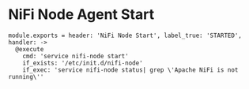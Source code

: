 # NiFi Node Agent Start

    module.exports = header: 'NiFi Node Start', label_true: 'STARTED', handler: ->
      @execute
        cmd: 'service nifi-node start'
        if_exists: '/etc/init.d/nifi-node'
        if_exec: 'service nifi-node status| grep \'Apache NiFi is not running\''
